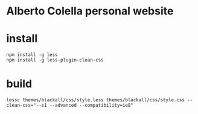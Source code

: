 # Alberto Colella personal website #

# install #

    npm install -g less
    npm install -g less-plugin-clean-css


# build #
    
    lessc themes/blackall/css/style.less themes/blackall/css/style.css --clean-css="--s1 --advanced --compatibility=ie8"